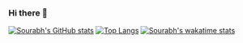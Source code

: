 ### Hi there 👋

[![Sourabh's GitHub stats](https://github-readme-stats.vercel.app/api?username=sourabhjagtap95)](https://github.com/sourabhjagtap95/sourabhjagtap95)
[![Top Langs](https://github-readme-stats.vercel.app/api/top-langs/?username=sourabhjagtap95&layout=compact)](https://github.com/sourabhjagtap95/sourabhjagtap95)
[![Sourabh's wakatime stats](https://github-readme-stats.vercel.app/api/wakatime?username=sourabhjagtap95)](https://github.com/sourabhjagtap95/sourabhjagtap95)
<!--
**sourabhjagtap95/sourabhjagtap95** is a ✨ _special_ ✨ repository because its `README.md` (this file) appears on your GitHub profile.

Here are some ideas to get you started:

- 🔭 I’m currently working on ...
- 🌱 I’m currently learning ...
- 👯 I’m looking to collaborate on ...
- 🤔 I’m looking for help with ...
- 💬 Ask me about ...
- 📫 How to reach me: ...
- 😄 Pronouns: ...
- ⚡ Fun fact: ...
-->
